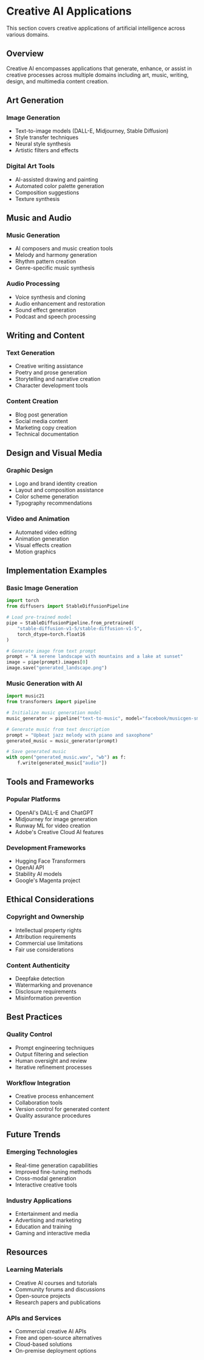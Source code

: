 # Creative AI Applications

This section covers creative applications of artificial intelligence across various domains.

## Overview

Creative AI encompasses applications that generate, enhance, or assist in creative processes across multiple domains including art, music, writing, design, and multimedia content creation.

## Art Generation

### Image Generation
- Text-to-image models (DALL-E, Midjourney, Stable Diffusion)
- Style transfer techniques
- Neural style synthesis
- Artistic filters and effects

### Digital Art Tools
- AI-assisted drawing and painting
- Automated color palette generation
- Composition suggestions
- Texture synthesis

## Music and Audio

### Music Generation
- AI composers and music creation tools
- Melody and harmony generation
- Rhythm pattern creation
- Genre-specific music synthesis

### Audio Processing
- Voice synthesis and cloning
- Audio enhancement and restoration
- Sound effect generation
- Podcast and speech processing

## Writing and Content

### Text Generation
- Creative writing assistance
- Poetry and prose generation
- Storytelling and narrative creation
- Character development tools

### Content Creation
- Blog post generation
- Social media content
- Marketing copy creation
- Technical documentation

## Design and Visual Media

### Graphic Design
- Logo and brand identity creation
- Layout and composition assistance
- Color scheme generation
- Typography recommendations

### Video and Animation
- Automated video editing
- Animation generation
- Visual effects creation
- Motion graphics

## Implementation Examples

### Basic Image Generation
```python
import torch
from diffusers import StableDiffusionPipeline

# Load pre-trained model
pipe = StableDiffusionPipeline.from_pretrained(
    "stable-diffusion-v1-5/stable-diffusion-v1-5",
    torch_dtype=torch.float16
)

# Generate image from text prompt
prompt = "A serene landscape with mountains and a lake at sunset"
image = pipe(prompt).images[0]
image.save("generated_landscape.png")
```

### Music Generation with AI
```python
import music21
from transformers import pipeline

# Initialize music generation model
music_generator = pipeline("text-to-music", model="facebook/musicgen-small")

# Generate music from text description
prompt = "Upbeat jazz melody with piano and saxophone"
generated_music = music_generator(prompt)

# Save generated music
with open("generated_music.wav", "wb") as f:
    f.write(generated_music["audio"])
```

## Tools and Frameworks

### Popular Platforms
- OpenAI's DALL-E and ChatGPT
- Midjourney for image generation
- Runway ML for video creation
- Adobe's Creative Cloud AI features

### Development Frameworks
- Hugging Face Transformers
- OpenAI API
- Stability AI models
- Google's Magenta project

## Ethical Considerations

### Copyright and Ownership
- Intellectual property rights
- Attribution requirements
- Commercial use limitations
- Fair use considerations

### Content Authenticity
- Deepfake detection
- Watermarking and provenance
- Disclosure requirements
- Misinformation prevention

## Best Practices

### Quality Control
- Prompt engineering techniques
- Output filtering and selection
- Human oversight and review
- Iterative refinement processes

### Workflow Integration
- Creative process enhancement
- Collaboration tools
- Version control for generated content
- Quality assurance procedures

## Future Trends

### Emerging Technologies
- Real-time generation capabilities
- Improved fine-tuning methods
- Cross-modal generation
- Interactive creative tools

### Industry Applications
- Entertainment and media
- Advertising and marketing
- Education and training
- Gaming and interactive media

## Resources

### Learning Materials
- Creative AI courses and tutorials
- Community forums and discussions
- Open-source projects
- Research papers and publications

### APIs and Services
- Commercial creative AI APIs
- Free and open-source alternatives
- Cloud-based solutions
- On-premise deployment options
